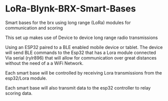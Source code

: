 # LoRa-Blynk-BRX-Smart-Bases
Smart bases for the brx using long range (LoRa) modules for communication and scoring


This set up makes use of Device to device long range radio transmissions

Using an ESP32 paired to a BLE enabled mobile device or tablet. The device will send BLE commands to the Esp32 that has a Lora module connected
Via serial (rylr896) that will allow for communication over great distances without the need of a a WiFi Network.

Each smart base will be controlled by receiving Lora transmissions from the esp32/Lora module.

Each smart base will also transmit data to the esp32 controller to relay scoring data.
